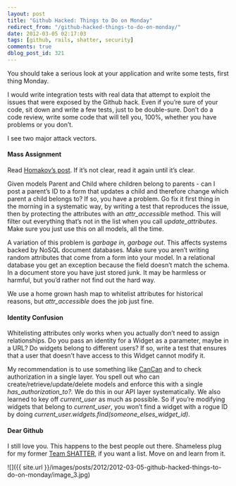 ```yaml
---
layout: post
title: "Github Hacked: Things to Do on Monday"
redirect_from: "/github-hacked-things-to-do-on-monday/"
date: 2012-03-05 02:17:03
tags: [github, rails, shatter, security]
comments: true
dblog_post_id: 321
---
```

You should take a serious look at your application and write some tests, first thing Monday.

I would write integration tests with real data that attempt to exploit the issues that were exposed by the Github hack. Even if you’re sure of your code, sit down and write a few tests, just to be double-sure. Don’t do a code review, write some code that will tell you, 100%, whether you have problems or you don’t.

I see two major attack vectors.

#### Mass Assignment

Read [Homakov’s post](http://homakov.blogspot.com/2012/03/how-to.html). If it’s not clear, read it again until it’s clear.

Given models Parent and Child where children belong to parents - can I post a parent’s ID to a form that updates a child and therefore change which parent a child belongs to? If so, you have a problem. Go fix it first thing in the morning in a systematic way, by writing a test that reproduces the issue, then by protecting the attributes with an _attr_accessible_ method. This will filter out everything that’s not in the list when you call _update_attributes_. Make sure you just use this on all models, all the time.

A variation of this problem is _garbage in, garbage out_. This affects systems backed by NoSQL document databases. Make sure you aren’t writing random attributes that come from a form into your model. In a relational database you get an exception because the field doesn’t match the schema. In a document store you have just stored junk. It may be harmless or harmful, but you’d rather not find out the hard way.

We use a home grown hash map to whitelist attributes for historical reasons, but _attr_accessible_ does the job just fine.

#### Identity Confusion

Whitelisting attributes only works when you actually don’t need to assign relationships. Do you pass an identity for a Widget as a parameter, maybe in a URL? Do widgets belong to different users? If so, write a test that ensures that a user that doesn’t have access to this Widget cannot modify it.

My recommendation is to use something like [CanCan](https://github.com/ryanb/cancan) and to check authorization in a single layer. You spell out who can create/retrieve/update/delete models and enforce this with a single _has_authorization_to?._ We do this in our API layer systematically. We also learned to key off _current_user_ as much as possible. So if you’re modifying widgets that belong to _current_user_, you won’t find a widget with a rogue ID by doing _current_user.widgets.find(someone_elses_widget_id)_.

#### Dear Github

I still love you. This happens to the best people out there. Shameless plug for my former [Team SHATTER](http://www.teamshatter.com/), if you want a list. Move on and learn from it.

![]({{ site.url }}/images/posts/2012/2012-03-05-github-hacked-things-to-do-on-monday/image_3.jpg)
